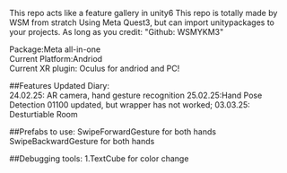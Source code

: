 This repo acts like a feature gallery in unity6 This repo is totally made by WSM from stratch Using Meta Quest3, but can import unitypackages to your projects.
As long as you credit: "Github: WSMYKM3"

Package:Meta all-in-one  
Current Platform:Andriod  
Current XR plugin: Oculus for andriod and PC!  

##Features Updated Diary:  
24.02.25: AR camera, hand gesture recognition 25.02.25:Hand Pose Detection 01100 updated, but wrapper has not worked; 
03.03.25: Desturtiable Room

##Prefabs to use: SwipeForwardGesture for both hands SwipeBackwardGesture for both hands  

##Debugging tools: 1.TextCube for color change  

